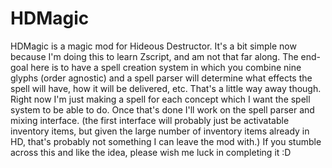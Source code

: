 # HDMagic
HDMagic is a magic mod for Hideous Destructor. It's a bit simple now because I'm doing this to learn Zscript, and am not that far along. 
The end-goal here is to have a spell creation system in which you combine nine glyphs (order agnostic) and a spell parser will determine what effects the spell will have, how it will be delivered, etc.
That's a little way away though. Right now I'm just making a spell for each concept which I want the spell system to be able to do. Once that's done I'll work on the spell parser and mixing interface. (the first interface will probably just be activatable inventory items, but given the large number of inventory items already in HD, that's probably not something I can leave the mod with.)
If you stumble across this and like the idea, please wish me luck in completing it :D